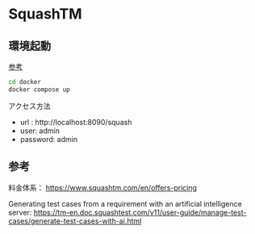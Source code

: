 # SquashTM

## 環境起動

[参考](https://tm-en.doc.squashtest.com/v7/install-guide/install-squash/docker-install.html)


```bash
cd docker
docker compose up
```

アクセス方法

- url : http://localhost:8090/squash
- user: admin
- password: admin


## 参考

料金体系：
https://www.squashtm.com/en/offers-pricing

Generating test cases from a requirement with an artificial intelligence server:
https://tm-en.doc.squashtest.com/v11/user-guide/manage-test-cases/generate-test-cases-with-ai.html